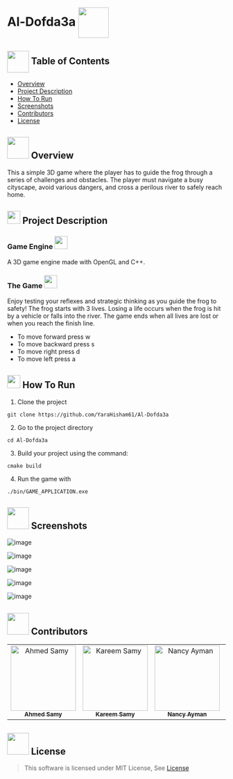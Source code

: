 # Al-Dofda3a <img align= center width=70px height=70px src="https://github.com/YaraHisham61/Al-Dofda3a/assets/88517271/1cac3aac-4a57-4121-b543-863d3ebda4fc">

## <img align= center width=50px height=50px src="https://github.com/AhmedSamy02/Adders-Mania/assets/88517271/dba75e61-02dd-465b-bc31-90907f36c93a"> Table of Contents

- [Overview](#overview)
- [Project Description](#des)
- [How To Run](#run)
- [Screenshots](#screen)
- [Contributors](#contributors)
- [License](#license)


## <img src="https://github.com/AhmedSamy02/Adders-Mania/assets/88517271/9ed3ee67-0407-4c82-9e29-4faa76d1ac44" width="50" height="50" /> Overview <a name = "overview"></a>
This a simple 3D game where the player has to guide the frog through a series of challenges and obstacles. The 
player must navigate a busy cityscape, avoid various dangers, and cross a perilous river to safely reach home. 
## <img src="https://github.com/YaraHisham61/OS_Scheduler/assets/88517271/d8e6c9f3-9ba5-4d9e-a108-7d9a95989812" width="30" height="30" /> Project Description <a name = "des"></a>

###  Game Engine <img src="https://github.com/YaraHisham61/Al-Dofda3a/assets/88517271/029b0c57-58ea-4151-9b2e-8f2d12c3ac26" width="30" height="30" />
A 3D game engine made with OpenGL and C++.
###  The Game <img src="https://github.com/YaraHisham61/Al-Dofda3a/assets/88517271/28cc8526-0c4e-4695-bdf6-ecf81879a661" width="30" height="30" />
Enjoy testing your reflexes and strategic thinking as you guide the frog to safety! The frog starts with 3 lives. Losing a life occurs when the frog is hit by a vehicle or falls into the river. The game ends when all lives are lost or when you reach the finish line.
- To move forward press w
- To move backward press s
- To move right press d
- To move left press a

## <img src="https://github.com/YaraHisham61/OS_Scheduler/assets/88517271/1c40c081-3619-449b-a9d7-605fc7b2baca" width="30" height="30" />  How To Run <a name = "run"></a>
1) Clone the project
```
git clone https://github.com/YaraHisham61/Al-Dofda3a
 ```
 
2) Go to the project directory
  ```
  cd Al-Dofda3a
  ```
  
3) Build your project using the command:
 ```
 cmake build
 ```
4) Run the game with
 ```
 ./bin/GAME_APPLICATION.exe 
 ```

## <img src="https://github.com/YaraHisham61/Al-Dofda3a/assets/88517271/f7f35173-848c-4472-bb8a-ea4109a0e5da" width="50" height="50" /> Screenshots <a name = "screen"></a>
![image](https://github.com/YaraHisham61/Al-Dofda3a/assets/88517271/106fdc43-a0d6-4c7b-8b53-f7c641e2310d)

![image](https://github.com/YaraHisham61/Al-Dofda3a/assets/88517271/c298bb25-08d4-47b4-8af4-00a868bc8233)

![image](https://github.com/YaraHisham61/Al-Dofda3a/assets/88517271/e21d6bca-c4cb-4a0d-a5d4-3e2bcac1312a)

![image](https://github.com/YaraHisham61/Al-Dofda3a/assets/88517271/d044d26d-030e-46db-8f3f-00de684092c8)

![image](https://github.com/YaraHisham61/Al-Dofda3a/assets/88517271/9e18aad7-9a48-40de-b765-556a0ee0c57d)


## <img src="https://github.com/YaraHisham61/OS_Scheduler/assets/88517271/859c6d0a-d951-4135-b420-6ca35c403803" width="50" height="50" /> Contributors <a name = "contributors"></a>
<table>
  <tr>
   <td align="center">
    <a href="https://github.com/AhmedSamy02" target="_black">
    <img src="https://avatars.githubusercontent.com/u/96637750?v=4" width="150px;" alt="Ahmed Samy"/>
    <br />
    <sub><b>Ahmed Samy</b></sub></a>
    </td>
   <td align="center">
    <a href="https://github.com/kaokab33" target="_black">
    <img src="https://avatars.githubusercontent.com/u/93781327?v=4" width="150px;" alt="Kareem Samy"/>
    <br />
    <sub><b>Kareem Samy</b></sub></a>
    </td>
   <td align="center">
    <a href="https://github.com/nancyalgazzar" target="_black">
    <img src="https://avatars.githubusercontent.com/u/94644017?v=4" width="150px;" alt="Nancy Ayman"/>
    <br />
    <sub><b>Nancy Ayman</b></sub></a>
    </td>
   <td align="center">
    <a href="https://github.com/YaraHisham61" target="_black">
    <img src="https://avatars.githubusercontent.com/u/88517271?v=4" width="150px;" alt="Yara Hisham"/>
    <br />
    <sub><b>Yara Hisham</b></sub></a>
    </td>
  </tr>
 </table>

  ## <img src="https://github.com/YaraHisham61/Architecture_Project/assets/88517271/c4a8b264-bf74-4f14-ba2a-b017ef999151" width="50" height="50" /> License <a name = "license"></a>
> This software is licensed under MIT License, See [License](https://github.com/YaraHisham61/Al-Dofda3a/blob/master/LICENSE)
